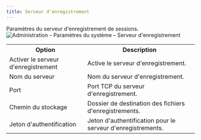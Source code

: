 ```yaml
---
title: Serveur d'enregistrement
---
```

Paramètres du serveur d'enregistrement de sessions.  
![Administration – Paramètres du système – Serveur d'enregistrement](https://webdevolutions.azureedge.net/docs/fr/server/ServerOp8079.png) 

<table>
	<tr>
		<th>
Option 
		</th>
		<th>
Description 
		</th>
	</tr>
	<tr>
		<td>
Activer le serveur d'enregistrement 
		</td>
		<td>
Active le serveur d'enregistrement. 
		</td>
	</tr>
	<tr>
		<td>
Nom du serveur 
		</td>
		<td>
Nom du serveur d'enregistrement. 
		</td>
	</tr>
	<tr>
		<td>
Port 
		</td>
		<td>
Port TCP du serveur d'enregistrement. 
		</td>
	</tr>
	<tr>
		<td>
Chemin du stockage 
		</td>
		<td>
Dossier de destination des fichiers d'enregistrements. 
		</td>
	</tr>
	<tr>
		<td>
Jeton d'authentification 
		</td>
		<td>
Jeton d'authentification pour le serveur d'enregistrements. 
		</td>
	</tr>
</table>


